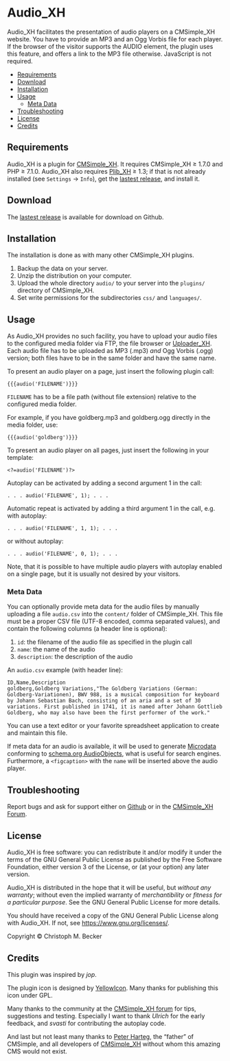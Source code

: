 # Audio_XH

Audio_XH facilitates the presentation of audio players on a CMSimple_XH website.
You have to provide an MP3 and an Ogg Vorbis file for each player.
If the browser of the visitor supports the AUDIO element,
the plugin uses this feature, and offers a link to the MP3 file otherwise.
JavaScript is not required.

- [Requirements](#requirements)
- [Download](#download)
- [Installation](#installation)
- [Usage](#usage)
  - [Meta Data](#meta-data)
- [Troubleshooting](#troubleshooting)
- [License](#license)
- [Credits](#credits)

## Requirements

Audio_XH is a plugin for [CMSimple_XH](https://cmsimple-xh.org/).
It requires CMSimple_XH ≥ 1.7.0 and PHP ≥ 7.1.0.
Audio_XH also requires [Plib_XH](https://github.com/cmb69/plib_xh) ≥ 1.3;
if that is not already installed (see `Settings` → `Info`),
get the [lastest release](https://github.com/cmb69/plib_xh/releases/latest),
and install it.

## Download

The [lastest release](https://github.com/cmb69/audio_xh/releases/latest)
is available for download on Github.

## Installation

The installation is done as with many other CMSimple_XH plugins.

1. Backup the data on your server.
1. Unzip the distribution on your computer.
1. Upload the whole directory `audio/` to your server
   into the `plugins/` directory of CMSimple_XH.
1. Set write permissions for the subdirectories
   `css/` and `languages/`.
<!-- 1. Navigate to `Plugins` → `Audio` in the back-end
   to check if all requirements are fulfilled. -->

## Usage

As Audio_XH provides no such facility, you have to upload your audio files to
the configured media folder via FTP, the file browser or
[Uploader_XH](https://github.com/cmb69/uploader_xh).
Each audio file has to be uploaded as MP3 (.mp3) *and* Ogg Vorbis (.ogg) version;
both files have to be in the same folder and have the same name.

To present an audio player on a page, just insert the following plugin call:

    {{{audio('FILENAME')}}}

`FILENAME` has to be a file path (without file extension) relative to the
configured media folder.

For example, if you have goldberg.mp3 and goldberg.ogg directly in the media
folder, use:

    {{{audio('goldberg')}}}

To present an audio player on all pages, just insert the following in your template:

    <?=audio('FILENAME')?>

Autoplay can be activated by adding a second argument 1 in the call:

    . . . audio('FILENAME', 1); . . .

Automatic repeat is activated by adding a third argument 1 in the call, e.g. with autoplay:

    . . . audio('FILENAME', 1, 1); . . .

or without autoplay:

    . . . audio('FILENAME', 0, 1); . . .

Note, that it is possible to have multiple audio players with autoplay enabled
on a single page, but it is usually not desired by your visitors.

### Meta Data

You can optionally provide meta data for the audio files by manually
uploading a file `audio.csv` into the `content/` folder of CMSimple_XH.
This file must be a proper CSV file (UTF-8 encoded, comma separated values),
and contain the following columns (a header line is optional):

1. `id`: the filename of the audio file as specified in the plugin call
1. `name`: the name of the audio
1. `description`: the description of the audio

An `audio.csv` example (with header line):

    ID,Name,Description
    goldberg,Goldberg Variations,"The Goldberg Variations (German: Goldberg-Variationen), BWV 988, is a musical composition for keyboard by Johann Sebastian Bach, consisting of an aria and a set of 30 variations. First published in 1741, it is named after Johann Gottlieb Goldberg, who may also have been the first performer of the work."

You can use a text editor or your favorite spreadsheet application
to create and maintain this file.

If meta data for an audio is available, it will be used to generate
[Microdata](https://en.wikipedia.org/wiki/Microdata_(HTML))
conforming to [schema.org AudioObjects](https://schema.org/AudioObject),
what is useful for search engines.
Furthermore, a `<figcaption>` with the `name`
will be inserted above the audio player.

## Troubleshooting

Report bugs and ask for support either on
[Github](https://github.com/cmb69/audio_xh/issues)
or in the [CMSimple\_XH Forum](https://cmsimpleforum.com/).

## License

Audio_XH is free software: you can redistribute it and/or modify
it under the terms of the GNU General Public License as published by
the Free Software Foundation, either version 3 of the License, or
(at your option) any later version.

Audio_XH is distributed in the hope that it will be useful,
but *without any warranty*; without even the implied warranty of
*merchantibility* or *fitness for a particular purpose*. See the
GNU General Public License for more details.

You should have received a copy of the GNU General Public License
along with Audio_XH.  If not, see <https://www.gnu.org/licenses/>.

Copyright © Christoph M. Becker

## Credits

This plugin was inspired by *jop*.

The plugin icon is designed by [YellowIcon](http://www.yellowicon.com/).
Many thanks for publishing this icon under GPL.

Many thanks to the community at the [CMSimple_XH forum](https://cmsimpleforum.com/)
for tips, suggestions and testing.
Especially I want to thank *Ulrich* for the early feedback, and *svasti*
for contributing the autoplay code.

And last but not least many thanks to
[Peter Harteg](https://www.harteg.dk/), the “father” of CMSimple,
and all developers of [CMSimple\_XH](https://www.cmsimple-xh.org/)
without whom this amazing CMS would not exist.
